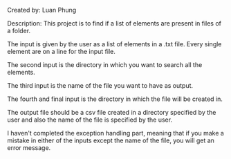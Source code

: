 Created by:
Luan Phung


Description:
This project is to find if a list of elements are present in files of a folder.

The input is given by the user as a list of elements in a .txt file.
Every single element are on a line for the input file.

The second input is the directory in which you want to search all the elements.

The third input is the name of the file you want to have as output.

The fourth and final input is the directory in which the file will be created in.


The output file should be a csv file created in a directory specified by the user and also the name of the file is specified by the user.

I haven't completed the exception handling part, meaning that if you make a mistake in either of the inputs except the name of the file, you will get an 
error message.